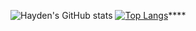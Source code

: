 ![Hayden's GitHub stats](https://github-readme-stats.vercel.app/api?username=haydencbarnes&show_icons=true&theme=transparent)
[![Top Langs](https://github-readme-stats.vercel.app/api/top-langs/?username=haydencbarnes)](https://github.com/anuraghazra/github-readme-stats)****
